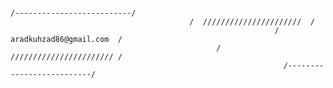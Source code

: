 

	                                                                     /--------------------------/
								            /  //////////////////////  /
			                                                   /  aradkuhzad86@gmail.com  /
						                          /  /////////////////////// /
		                                                         /--------------------------/
